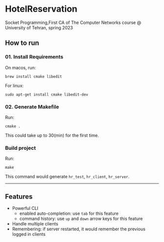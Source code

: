 # HotelReservation

Socket Programming,First CA of The Computer Networks course @ University of Tehran, spring 2023

## How to run

### 01. Install Requirements

On macos, run:

```shell
brew install cmake libedit
```

For linux:

```shell
sudo apt-get install cmake libedit-dev
```

### 02. Generate Makefile

Run:

```shell
cmake .
```

This could take up to 30(min) for the first time.

### Build project

Run:

```shell
make
```

This command would generate `hr_test`, `hr_client`, `hr_server`.
***

## Features

- Powerful CLI
  - enabled auto-completion: use `tab` for this feature
  - command history: use `up` and `down` arrow keys for this feature
- Handle multiple clients
- Remembering: if server restarted, it would remember the previous logged in clients
